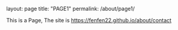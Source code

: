 layout: page
title: "PAGE1"
permalink: /about/page1/



This is a Page, The site is https://fenfen22.github.io/about/contact
